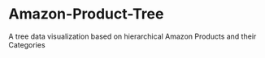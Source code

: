 # Amazon-Product-Tree
 A tree data visualization based on hierarchical Amazon Products and their Categories
